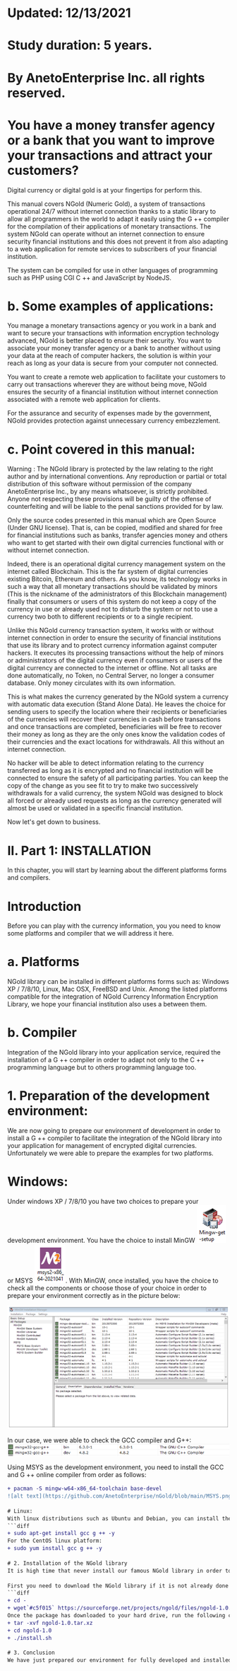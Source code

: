 # Updated: 12/13/2021
# Study duration: 5 years.
# By AnetoEnterprise Inc. all rights reserved.

# You have a money transfer agency or a bank that you want to improve your transactions and attract your customers?
Digital currency or digital gold is at your fingertips for
perform this.

This manual covers NGold (Numeric Gold), a system of transactions
operational 24/7 without internet connection thanks to
a static library to allow all programmers in
the world to adapt it easily using the G ++ compiler for the
compilation of their applications of monetary transactions. The system
NGold can operate without an internet connection to ensure security
financial institutions and this does not prevent it from also adapting to
a web application for remote services to subscribers of your
financial institution.

The system can be compiled for use in other languages of programming such as PHP using CGI C ++ and JavaScript by NodeJS.

# b. Some examples of applications:
You manage a monetary transactions agency or you work in a bank and want to secure your transactions with information encryption technology advanced, NGold is better placed to ensure their security. You want to associate your money transfer agency or a bank to another without using your data at the reach of computer hackers, the solution is within your reach as long as your data is secure from your computer not connected.

You want to create a remote web application to facilitate your customers to carry out transactions wherever they are without being move, NGold ensures the security of a financial institution without internet connection associated with a remote web application for clients.

For the assurance and security of expenses made by the
government, NGold provides protection against
unnecessary currency embezzlement.

# c. Point covered in this manual:
Warning :
The NGold library is protected by the law relating to the right
author and by international conventions. Any reproduction
or partial or total distribution of this software without permission of
the company AnetoEnterprise Inc., by any means whatsoever, is
strictly prohibited. Anyone not respecting these
provisions will be guilty of the offense of counterfeiting and will be
liable to the penal sanctions provided for by law.

Only the source codes presented in this manual which are Open Source (Under
GNU license). That is, can be copied, modified and shared for free
for financial institutions such as banks, transfer agencies
money and others who want to get started with their own digital currencies
functional with or without internet connection.

Indeed, there is an operational digital currency management system on the internet called Blockchain. This is the far system of digital currencies existing Bitcoin, Ethereum and others. As you know, its technology works in such a way that all monetary transactions should be validated by minors (This is the nickname of the administrators of this Blockchain management) finally that consumers or users of this system do not keep a copy of the currency in use or already used not to disturb the system or not to use a currency two both to different recipients or to a single recipient.

Unlike this NGold currency transaction system, it works with or without internet connection in order to ensure the security of financial institutions that use its library and to protect currency information against computer hackers. It executes its processing transactions without the help of minors or administrators of the digital currency even if consumers or users of the digital currency are connected to the internet or offline. Not all tasks are done automatically, no Token, no Central Server, no longer a consumer database. Only money circulates with its own information.

This is what makes the currency generated by the NGold system a currency with automatic data execution (Stand Alone Data). He leaves the choice for sending users to specify the location where their recipients or beneficiaries of the currencies will recover their currencies in cash before transactions and once transactions are completed, beneficiaries will be free to recover their money as long as they are the only ones know the validation codes of their currencies and the exact locations for withdrawals. All this without an internet connection.

No hacker will be able to detect information relating to the currency transferred as long as it is encrypted and no financial institution will be connected to ensure the safety of all participating parties. You can keep the copy of the change as you see fit to try to make two successively withdrawals for a valid currency, the system NGold was designed to block all forced or already used requests as long as the currency generated will almost be used or validated in a specific financial institution.

Now let's get down to business.

# II. Part 1: INSTALLATION
In this chapter, you will start by learning about the different platforms forms and compilers.

# Introduction
Before you can play with the currency information, you you need to know some platforms and compiler that we will address it here.

# a. Platforms
NGold library can be installed in different platforms forms such as: Windows XP / 7/8/10, Linux, Mac OSX, FreeBSD and Unix. Among the listed platforms compatible for the integration of NGold Currency Information Encryption Library, we hope your financial institution also uses a between them.

# b. Compiler
Integration of the NGold library into your application service, required the installation of a G ++ compiler in order to adapt not only to the C ++ programming language but to others programming language too.

# 1. Preparation of the development environment:
We are now going to prepare our environment of development in order to install a G ++ compiler to facilitate the integration of the NGold library into your application for management of encrypted digital currencies. Unfortunately we were able to prepare the examples for two platforms.

# Windows:
Under windows XP / 7/8/10 you have two choices to prepare your development environment. You have the choice to install MinGW ![alt text](https://github.com/AnetoEnterprise/nGold/blob/main/IconeMinGW.png) or MSYS ![alt text](https://github.com/AnetoEnterprise/nGold/blob/main/IconeMSYS.png). With MinGW, once installed, you have the choice to check all the components or choose those of your choice in order to prepare your environment correctly as in the picture below:

![alt text](https://github.com/AnetoEnterprise/nGold/blob/main/MingGW.png)

In our case, we were able to check the GCC compiler and G++:
![alt text](https://github.com/AnetoEnterprise/nGold/blob/main/SuiteMinGW.png)

Using MSYS as the development environment, you need to install the GCC and G ++ online compiler from order as follows:
```diff
+ pacman -S mingw-w64-x86_64-toolchain base-devel
![alt text](https://github.com/AnetoEnterprise/nGold/blob/main/MSYS.png)

# Linux:
With linux distributions such as Ubuntu and Debian, you can install the GCC and G ++ compiler by using the following command from your terminal:<br />
```diff
+ sudo apt-get install gcc g ++ -y
For the CentOS linux platform:
+ sudo yum install gcc g ++ -y

# 2. Installation of the NGold library
It is high time that never install our famous NGold library in order to integrate it into the application as as a static library of currencies digital. The installation procedures are somewhat similar imports the operating system (Platform) that you use.

First you need to download the NGold library if it is not already done and from your terminal type the command below in order to download it:<br />
```diff
+ cd -
+ wget`#c5f015` https://sourceforge.net/projects/ngold/files/ngold-1.0.tar.xz/download
Once the package has downloaded to your hard drive, run the following commands to install the NGold library to ensure its development:<br />
+ tar -xvf ngold-1.0.tar.xz
+ cd ngold-1.0
+ ./install.sh

# 3. Conclusion
We have just prepared our environment for fully developed and installed the library NGold. In the second part, we will see how proceed to call our encryption library.
